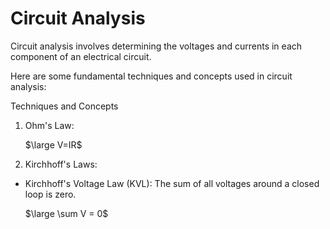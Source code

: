 # Circuit Analysis
Circuit analysis involves determining the voltages and currents in each component of an electrical circuit.

Here are some fundamental techniques and concepts used in circuit analysis:

Techniques and Concepts
1. Ohm's Law:
  
   $\large V=IR$

2. Kirchhoff's Laws:

- Kirchhoff's Voltage Law (KVL): The sum of all voltages around a closed loop is zero.

  $\large \sum V = 0$
